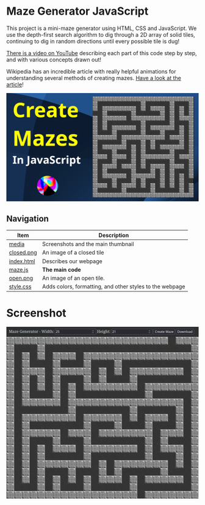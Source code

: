 # Maze Generator JavaScript

This project is a mini-maze generator using HTML, CSS and JavaScript. We use the depth-first search algorithm to dig through a 2D array of solid tiles, continuing to dig in random directions until every possible tile is dug!

[There is a video on YouTube](https://www.youtube.com/watch?v=Qfajj84oGUo) describing each part of this code step by step, and with various concepts drawn out!

Wikipedia has an incredible article with really helpful animations for understanding several methods of creating mazes. [Have a look at the article](https://en.wikipedia.org/wiki/Maze_generation_algorithm)!

![Thumbnail](./thumbnail2.webp)

## Navigation

|                Item                |                       Description                        |
|------------------------------------|----------------------------------------------------------|
| [media](./media)                   | Screenshots and the main thumbnail                       |
| [closed.png](./closed.png)         | An image of a closed tile                                |
| [index.html](./index.html)         | Describes our webpage                                    |
| [maze.js](./maze.js)               | **The main code**                                        |
| [open.png](./open.png)             | An image of an open tile.                                |
| [style.css](./style.css)           | Adds colors, formatting, and other styles to the webpage |

# Screenshot

![Screenshot of Maze Generator](./screenshot.webp)
